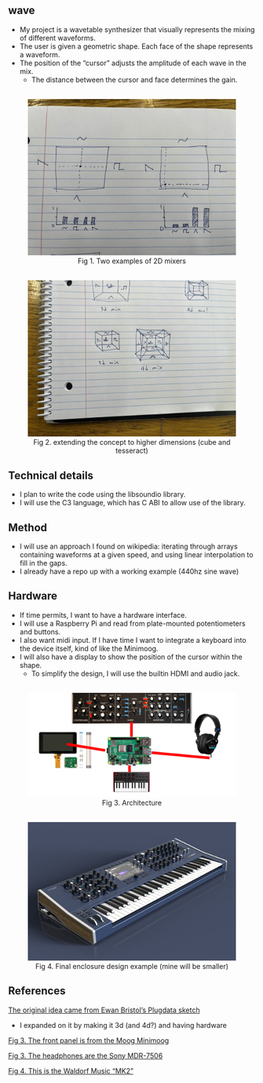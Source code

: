 ## wave
- My project is a wavetable synthesizer that visually represents the mixing of different waveforms.
- The user is given a geometric shape. Each face of the shape represents a waveform.
- The position of the “cursor” adjusts the amplitude of each wave in the mix.
    - The distance between the cursor and face determines the gain.

<div align="center">
    <figure>
        <br>
        <img src="doc/mix.jpeg" alt="2D mixers" width="500">
        <br>
        <figcaption>Fig 1. Two examples of 2D mixers</figcaption>
    </figure>
</div>


<div align="center">
    <figure>
        <br>
        <img src="doc/dimensions.jpeg" alt="multiple dimensions" width="500">
        <br>
        <figcaption>Fig 2. extending the concept to higher dimensions (cube and tesseract)</figcaption>
    </figure>
</div>

## Technical details
- I plan to write the code using the libsoundio library.
- I will use the C3 language, which has C ABI to allow use of the library.
## Method
- I will use an approach I found on wikipedia: iterating through arrays containing waveforms at a given speed, and using linear interpolation to fill in the gaps.
- I already have a repo up with a working example (440hz sine wave)
## Hardware
- If time permits, I want to have a hardware interface. 
- I will use a Raspberry Pi and read from plate-mounted potentiometers and buttons.
- I also want midi input. If I have time I want to integrate a keyboard into the device itself, kind of like the Minimoog.
- I will also have a display to show the position of the cursor within the shape.
    - To simplify the design, I will use the builtin HDMI and audio jack.

<div align="center">
    <figure>
        <br>
        <img src="doc/arch.png" alt="Architecture" width="500">
        <br>
        <figcaption>Fig 3. Architecture</figcaption>
    </figure>
</div>

<div align="center">
    <figure>
        <br>
        <img src="doc/mk2_bkg.jpg" alt="Enclosure example" width="500">
        <br>
        <figcaption>Fig 4. Final enclosure design example (mine will be smaller)</figcaption>
    </figure>
</div>

## References
[The original idea came from Ewan Bristol’s Plugdata sketch](https://x.com/bristowewan/status/1865000744400691388)
- I expanded on it by making it 3d (and 4d?) and having hardware

[Fig 3. The front panel is from the Moog Minimoog](https://www.moogmusic.com/products/minimoog-model-d)

[Fig 3. The headphones are the Sony MDR-7506](https://pro.sony/en_CA/products/headphones)

[Fig 4. This is the Waldorf Music “MK2”](https://waldorfmusic.com/mk2/)
